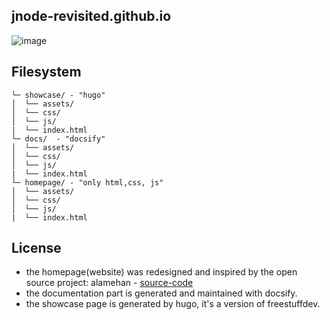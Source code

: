 ## jnode-revisited.github.io
![image](https://user-images.githubusercontent.com/111701513/208294960-a8d882bb-c28c-4616-93f7-3e64b188330b.png)

## Filesystem
```
└─ showcase/ - "hugo"
│  └── assets/
│  └── css/
│  └── js/
|  └── index.html
└─ docs/  - "docsify"
│  └── assets/
│  └── css/
│  └── js/
|  └── index.html
└─ homepage/ - "only html,css, js"
│  └── assets/
│  └── css/
│  └── js/
|  └── index.html
```

## License
- the homepage(website) was redesigned and inspired by the open source project: alamehan - [source-code](github/alamehan/alamehan.github.io)
- the documentation part is generated and maintained with docsify.
- the showcase page is generated by hugo, it's a version of freestuffdev.
